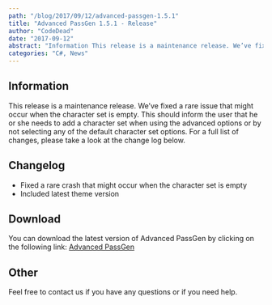 ```yaml
---
path: "/blog/2017/09/12/advanced-passgen-1.5.1"
title: "Advanced PassGen 1.5.1 - Release"
author: "CodeDead"
date: "2017-09-12"
abstract: "Information This release is a maintenance release. We’ve fixed a rare issue that might occur when the character set is empty. This should inform the user that he or she needs to add a character set when using the advanced options or by not selecting any of the..."
categories: "C#, News"
---
```

## Information

This release is a maintenance release. We’ve fixed a rare issue that might occur when the character set is empty. This should inform the user that he or she needs to add a character set when using the advanced options or by not selecting any of the default character set options. For a full list of changes, please take a look at the change log below.

## Changelog

* Fixed a rare crash that might occur when the character set is empty
* Included latest theme version

## Download

You can download the latest version of Advanced PassGen by clicking on the following link:
<a href="/software/advanced-passgen">Advanced PassGen</a>

## Other

Feel free to contact us if you have any questions or if you need help.
